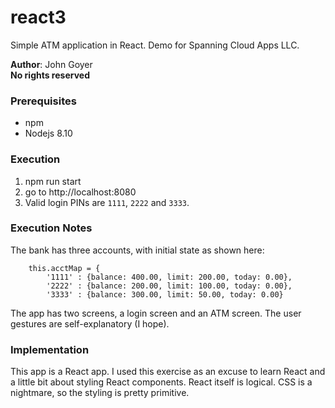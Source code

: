 # react3

Simple ATM application in React. Demo for Spanning Cloud Apps LLC.

**Author**: John Goyer  
**No rights reserved**

### Prerequisites 

* npm 
* Nodejs 8.10

### Execution

1. npm run start
2. go to http://localhost:8080
3. Valid login PINs are `1111`, `2222` and `3333`.

### Execution Notes

The bank has three accounts, with initial state as shown here:

        this.acctMap = {
            '1111' : {balance: 400.00, limit: 200.00, today: 0.00},
            '2222' : {balance: 200.00, limit: 100.00, today: 0.00},
            '3333' : {balance: 300.00, limit: 50.00, today: 0.00}

The app has two screens, a login screen and an ATM screen.  The user
gestures are self-explanatory (I hope).

### Implementation

This app is a React app. I used this exercise as an excuse to learn React
and a little bit about styling React components.  React itself is logical.
CSS is a nightmare, so the styling is pretty primitive.

